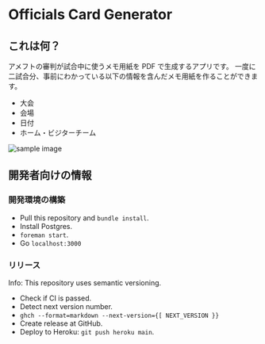 Officials Card Generator
====

これは何？
----

アメフトの審判が試合中に使うメモ用紙を PDF で生成するアプリです。
一度に二試合分、事前にわかっている以下の情報を含んだメモ用紙を作ることができます。

* 大会
* 会場
* 日付
* ホーム・ビジターチーム

![sample image](https://storage.googleapis.com/zenn-user-upload/02hndt2ym745st5n8ayl8gywqqij)

開発者向けの情報
----

### 開発環境の構築

* Pull this repository and `bundle install`.
* Install Postgres.
* `foreman start`.
* Go `localhost:3000`

### リリース

Info: This repository uses semantic versioning.

* Check if CI is passed.
* Detect next version number.
* `ghch --format=markdown --next-version={[ NEXT_VERSION }}`
* Create release at GitHub.
* Deploy to Heroku: `git push heroku main`.
